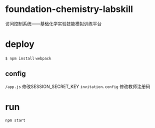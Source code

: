 # foundation-chemistry-labskill
访问控制系统——基础化学实验技能模拟训练平台
# deploy
`$ npm install`
`webpack`
## config
`/app.js`
修改SESSION_SECRET_KEY
`invitation.config`
修改教师注册码
# run
`npm start`
